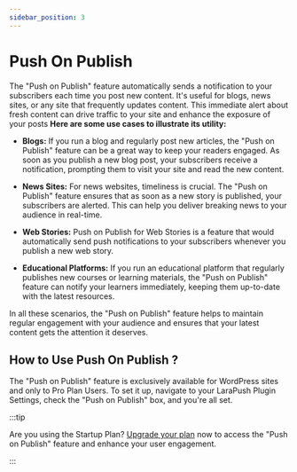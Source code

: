 ```yaml
---
sidebar_position: 3
---
```


# Push On Publish

The "Push on Publish" feature automatically sends a notification to your subscribers each time you post new content. It's useful for blogs, news sites, or any site that frequently updates content. This immediate alert about fresh content can drive traffic to your site and enhance the exposure of your posts 
 **Here are some use cases to illustrate its utility:**

- **Blogs:** If you run a blog and regularly post new articles, the "Push on Publish" feature can be a great way to keep your readers engaged. As soon as you publish a new blog post, your subscribers receive a notification, prompting them to visit your site and read the new content.

- **News Sites:** For news websites, timeliness is crucial. The "Push on Publish" feature ensures that as soon as a new story is published, your subscribers are alerted. This can help you deliver breaking news to your audience in real-time.

- **Web Stories:** Push on Publish for Web Stories is a feature that would automatically send push notifications to your subscribers whenever you publish a new web story.

- **Educational Platforms:** If you run an educational platform that regularly publishes new courses or learning materials, the "Push on Publish" feature can notify your learners immediately, keeping them up-to-date with the latest resources.

In all these scenarios, the "Push on Publish" feature helps to maintain regular engagement with your audience and ensures that your latest content gets the attention it deserves.


## How to Use Push On Publish ?

The "Push on Publish" feature is exclusively available for WordPress sites and only to Pro Plan Users. To set it up, navigate to your LaraPush Plugin Settings, check the "Push on Publish" box, and you're all set.

:::tip

Are you using the Startup Plan? [Upgrade your plan](https://larapush.com/upgrade) now to access the "Push on Publish" feature and enhance your user engagement.

:::